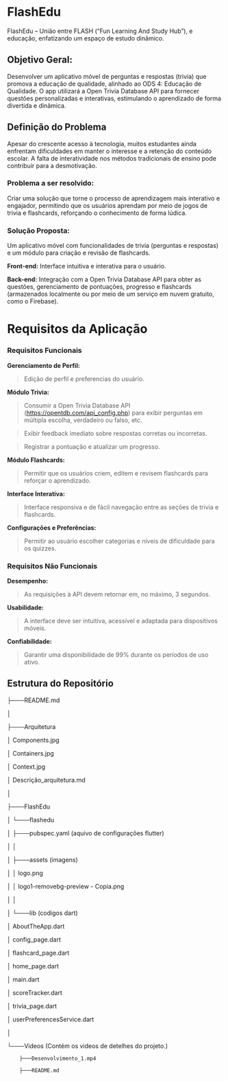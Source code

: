 # FlashEdu
FlashEdu – União entre FLASH (“Fun Learning And Study Hub”), e educação, enfatizando um espaço de estudo dinâmico.


## Objetivo Geral:
Desenvolver um aplicativo móvel de perguntas e respostas (trivia) que promova a educação de qualidade, alinhado ao ODS 4: Educação de Qualidade. O app utilizará a Open Trivia Database API para fornecer questões personalizadas e interativas, estimulando o aprendizado de forma divertida e dinâmica.


## Definição do Problema
Apesar do crescente acesso à tecnologia, muitos estudantes ainda enfrentam dificuldades em manter o interesse e a retenção do conteúdo escolar. A falta de interatividade nos métodos tradicionais de ensino pode contribuir para a desmotivação.


### Problema a ser resolvido:
Criar uma solução que torne o processo de aprendizagem mais interativo e engajador, permitindo que os usuários aprendam por meio de jogos de trivia e flashcards, reforçando o conhecimento de forma lúdica.

### Solução Proposta:
Um aplicativo móvel com funcionalidades de trivia (perguntas e respostas) e um módulo para criação e revisão de flashcards.

**Front-end:** Interface intuitiva e interativa para o usuário.

**Back-end:** Integração com a Open Trivia Database API para obter as questões, gerenciamento de pontuações, progresso e flashcards (armazenados localmente ou por meio de um serviço em nuvem gratuito, como o Firebase).

# Requisitos da Aplicação
### Requisitos Funcionais

**Gerenciamento de Perfil:**

> Edição de perfil e preferencias do usuário.

**Módulo Trivia:**
> Consumir a Open Trivia Database API (https://opentdb.com/api_config.php) para exibir perguntas em múltipla escolha, verdadeiro ou falso, etc.

> Exibir feedback imediato sobre respostas corretas ou incorretas.

> Registrar a pontuação e atualizar um progresso.

**Módulo Flashcards:**

> Permitir que os usuários criem, editem e revisem flashcards para reforçar o aprendizado.

**Interface Interativa:**

> Interface responsiva e de fácil navegação entre as seções de trivia e flashcards.

**Configurações e Preferências:**

> Permitir ao usuário escolher categorias e níveis de dificuldade para os quizzes.

### Requisitos Não Funcionais
**Desempenho:**

> As requisições à API devem retornar em, no máximo, 3 segundos.

**Usabilidade:**

> A interface deve ser intuitiva, acessível e adaptada para dispositivos móveis.

**Confiabilidade:**

> Garantir uma disponibilidade de 99% durante os períodos de uso ativo.

## Estrutura do Repositório

├───README.md

│

├───Arquitetura

│       Components.jpg

│       Containers.jpg

│       Context.jpg

│       Descrição_arquitetura.md

│

├───FlashEdu

│   └───flashedu

│       ├───pubspec.yaml (aquivo de configurações flutter)

│       │

│       ├───assets (imagens)

│       │       logo.png

│       │       logo1-removebg-preview - Copia.png

│       │

│       └───lib (codigos dart)

│              AboutTheApp.dart

│              config_page.dart

│              flashcard_page.dart

│              home_page.dart

│              main.dart

│              scoreTracker.dart

│              trivia_page.dart

│              userPreferencesService.dart

│ 

└───Videos (Contém os videos de detelhes do projeto.)

        ├───Desenvolvimento_1.mp4
        
        ├───README.md 
